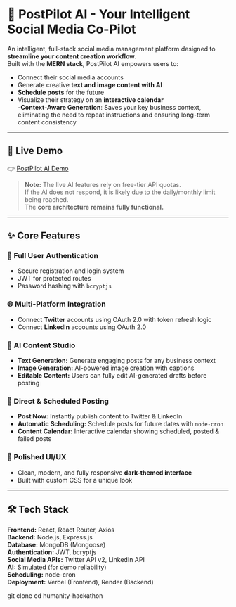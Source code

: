 # 🚀 PostPilot AI - Your Intelligent Social Media Co-Pilot  

An intelligent, full-stack social media management platform designed to **streamline your content creation workflow**.  
Built with the **MERN stack**, PostPilot AI empowers users to:  
- Connect their social media accounts  
- Generate creative **text and image content with AI**  
- **Schedule posts** for the future  
- Visualize their strategy on an **interactive calendar**  
-**Context-Aware Generation**: Saves your key business context, eliminating the need to repeat instructions and ensuring long-term content consistency

---

## 🔴 Live Demo  
👉 [PostPilot AI Demo](https://post-pilot-ai-ten.vercel.app)  

> **Note:** The live AI features rely on free-tier API quotas.  
If the AI does not respond, it is likely due to the daily/monthly limit being reached.  
The **core architecture remains fully functional.**

---

## ✨ Core Features  

### 🔐 Full User Authentication  
- Secure registration and login system  
- JWT for protected routes  
- Password hashing with `bcryptjs`  

### 🌐 Multi-Platform Integration  
- Connect **Twitter** accounts using OAuth 2.0 with token refresh logic  
- Connect **LinkedIn** accounts using OAuth 2.0  

### 🤖 AI Content Studio  
- **Text Generation:** Generate engaging posts for any business context  
- **Image Generation:** AI-powered image creation with captions  
- **Editable Content:** Users can fully edit AI-generated drafts before posting  

### 📅 Direct & Scheduled Posting  
- **Post Now:** Instantly publish content to Twitter & LinkedIn  
- **Automatic Scheduling:** Schedule posts for future dates with `node-cron`  
- **Content Calendar:** Interactive calendar showing scheduled, posted & failed posts  

### 🎨 Polished UI/UX  
- Clean, modern, and fully responsive **dark-themed interface**  
- Built with custom CSS for a unique look  

---

## 🛠️ Tech Stack  

**Frontend:** React, React Router, Axios  
**Backend:** Node.js, Express.js  
**Database:** MongoDB (Mongoose)  
**Authentication:** JWT, bcryptjs  
**Social Media APIs:** Twitter API v2, LinkedIn API  
**AI:** Simulated (for demo reliability)  
**Scheduling:** node-cron  
**Deployment:** Vercel (Frontend), Render (Backend)  


git clone <your-repository-link>
cd humanity-hackathon
